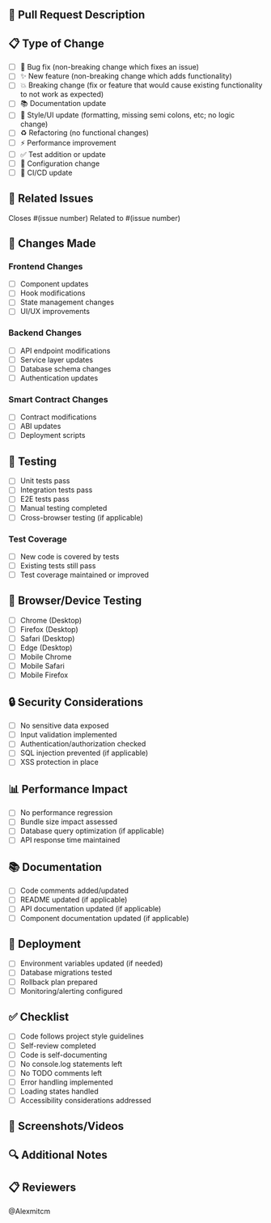 ## 🚀 Pull Request Description

<!-- Provide a brief description of the changes in this PR -->

## 📋 Type of Change

- [ ] 🐛 Bug fix (non-breaking change which fixes an issue)
- [ ] ✨ New feature (non-breaking change which adds functionality)
- [ ] 💥 Breaking change (fix or feature that would cause existing functionality to not work as expected)
- [ ] 📚 Documentation update
- [ ] 🎨 Style/UI update (formatting, missing semi colons, etc; no logic change)
- [ ] ♻️ Refactoring (no functional changes)
- [ ] ⚡ Performance improvement
- [ ] ✅ Test addition or update
- [ ] 🔧 Configuration change
- [ ] 🚀 CI/CD update

## 🔗 Related Issues

<!-- Link to any related issues -->
Closes #(issue number)
Related to #(issue number)

## 📝 Changes Made

<!-- Describe the changes made in detail -->

### Frontend Changes
- [ ] Component updates
- [ ] Hook modifications
- [ ] State management changes
- [ ] UI/UX improvements

### Backend Changes
- [ ] API endpoint modifications
- [ ] Service layer updates
- [ ] Database schema changes
- [ ] Authentication updates

### Smart Contract Changes
- [ ] Contract modifications
- [ ] ABI updates
- [ ] Deployment scripts

## 🧪 Testing

- [ ] Unit tests pass
- [ ] Integration tests pass
- [ ] E2E tests pass
- [ ] Manual testing completed
- [ ] Cross-browser testing (if applicable)

### Test Coverage
- [ ] New code is covered by tests
- [ ] Existing tests still pass
- [ ] Test coverage maintained or improved

## 📱 Browser/Device Testing

- [ ] Chrome (Desktop)
- [ ] Firefox (Desktop)
- [ ] Safari (Desktop)
- [ ] Edge (Desktop)
- [ ] Mobile Chrome
- [ ] Mobile Safari
- [ ] Mobile Firefox

## 🔒 Security Considerations

- [ ] No sensitive data exposed
- [ ] Input validation implemented
- [ ] Authentication/authorization checked
- [ ] SQL injection prevented (if applicable)
- [ ] XSS protection in place

## 📊 Performance Impact

- [ ] No performance regression
- [ ] Bundle size impact assessed
- [ ] Database query optimization (if applicable)
- [ ] API response time maintained

## 📚 Documentation

- [ ] Code comments added/updated
- [ ] README updated (if applicable)
- [ ] API documentation updated (if applicable)
- [ ] Component documentation updated (if applicable)

## 🚀 Deployment

- [ ] Environment variables updated (if needed)
- [ ] Database migrations tested
- [ ] Rollback plan prepared
- [ ] Monitoring/alerting configured

## ✅ Checklist

- [ ] Code follows project style guidelines
- [ ] Self-review completed
- [ ] Code is self-documenting
- [ ] No console.log statements left
- [ ] No TODO comments left
- [ ] Error handling implemented
- [ ] Loading states handled
- [ ] Accessibility considerations addressed

## 📸 Screenshots/Videos

<!-- If applicable, add screenshots or videos to show the changes -->

## 🔍 Additional Notes

<!-- Any additional information that reviewers should know -->

## 📋 Reviewers

<!-- Tag relevant team members for review -->
@Alexmitcm
